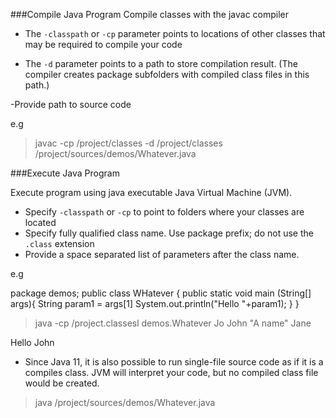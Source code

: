 ###Compile Java Program
Compile classes with the javac compiler

- The `-classpath` or `-cp` parameter points to locations of other classes that may be required to compile your code

- The `-d` parameter points to a path to store compilation result. 
(The compiler creates package subfolders with compiled class files in this path.)

-Provide path to source code

e.g

> javac -cp /project/classes -d /project/classes /project/sources/demos/Whatever.java

###Execute Java Program

Execute program using java executable Java Virtual Machine (JVM).
- Specify `-classpath` or `-cp` to point to folders where your classes are located
- Specify fully qualified class name. Use package prefix; do not use the `.class` extension
- Provide a space separated list of parameters after the class name.

e.g 

package demos;
public class WHatever {
	public static void main (String[] args){
	String param1 = args[1]
	System.out.println("Hello "+param1);
	}
}

> java -cp /project.classesl demos.Whatever Jo John "A name" Jane

Hello John

- Since Java 11, it is also possible to run single-file source code as if it is a compiles class. 
JVM will interpret your code, but no compiled class file would be created.

> java /project/sources/demos/Whatever.java
